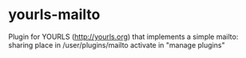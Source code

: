 # yourls-mailto
Plugin for YOURLS (http://yourls.org) that implements a simple mailto: sharing
place in /user/plugins/mailto
activate in "manage plugins"
